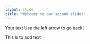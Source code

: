 ```yaml
---
layout: slide
title: "Welcome to our second slide!"
---
```

Your text
Use the left arrow to go back!


This is to add text 
